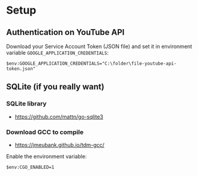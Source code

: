# Setup

## Authentication on YouTube API

Download your Service Account Token (JSON file) and set it in environment variable `GOOGLE_APPLICATION_CREDENTIALS`:

`$env:GOOGLE_APPLICATION_CREDENTIALS="C:\folder\file-youtube-api-token.json"`

## SQLite (if you really want)

### SQLite library
* https://github.com/mattn/go-sqlite3

### Download GCC to compile

* https://jmeubank.github.io/tdm-gcc/
 
Enable the environment variable:

`$env:CGO_ENABLED=1`
